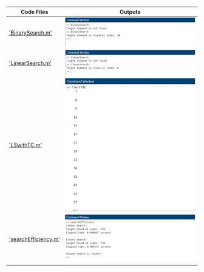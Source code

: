 | Code Files | Outputs |
|------------|---------|
|['BinarySearch.m'](./SEARCH/Codes/BinarySearch.m.txt)|![1.png](./Outputs/1.png)|
|['LinearSearch.m'](./SEARCH/Codes/LinearSearch.m)|![3.png](./Outputs/3.png)|
|['LSwithTC.m'](./SEARCH/Codes/LSwithTC.m)|![2.png](./Outputs/2.png)|
|['searchEfficiency.m'](./SEARCH/Codes/searchEfficiency.m)|![4.png](./Outputs/4.png)|


